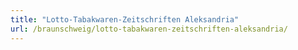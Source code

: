 ```yaml
---
title: "Lotto-Tabakwaren-Zeitschriften Aleksandria"
url: /braunschweig/lotto-tabakwaren-zeitschriften-aleksandria/
---
```

